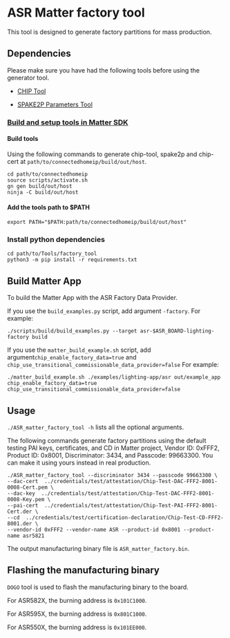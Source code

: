 # ASR Matter factory tool

This tool is designed to generate factory partitions for mass production.

## Dependencies

Please make sure you have had the following tools before using the generator
tool.

* [CHIP Tool](https://github.com/project-chip/connectedhomeip/blob/master/examples/chip-tool)

* [SPAKE2P Parameters Tool](https://github.com/project-chip/connectedhomeip/tree/master/scripts/tools/spake2p)

### [Build and setup tools in Matter SDK](https://github.com/project-chip/connectedhomeip/blob/master/docs/guides/BUILDING.md#build-for-the-host-os-linux-or-macos)

#### Build tools

Using the following commands to generate chip-tool, spake2p and chip-cert at
    `path/to/connectedhomeip/build/out/host`.

```
cd path/to/connectedhomeip
source scripts/activate.sh
gn gen build/out/host
ninja -C build/out/host
```

#### Add the tools path to $PATH

```
export PATH="$PATH:path/to/connectedhomeip/build/out/host"
```

### Install python dependencies
```
cd path/to/Tools/factory_tool
python3 -m pip install -r requirements.txt
```

## Build Matter App

To build the Matter App with the ASR Factory Data Provider.

If you use the `build_examples.py` script, add argument `-factory`.
For example:
```
./scripts/build/build_examples.py --target asr-$ASR_BOARD-lighting-factory build
```

If you use the `matter_build_example.sh` script, add argument`chip_enable_factory_data=true` and
`chip_use_transitional_commissionable_data_provider=false`
For example:
```
./matter_build_example.sh ./examples/lighting-app/asr out/example_app chip_enable_factory_data=true chip_use_transitional_commissionable_data_provider=false
```

## Usage

`./ASR_matter_factory_tool -h` lists all the optional arguments.

The following commands generate factory partitions using the default testing PAI
keys, certificates, and CD in Matter project, Vendor ID: 0xFFF2, Product ID: 0x8001,
Discriminator: 3434, and Passcode: 99663300.
You can make it using yours instead in real production.

```
./ASR_matter_factory_tool --discriminator 3434 --passcode 99663300 \
--dac-cert  ../credentials/test/attestation/Chip-Test-DAC-FFF2-8001-0008-Cert.pem \
--dac-key  ../credentials/test/attestation/Chip-Test-DAC-FFF2-8001-0008-Key.pem \
--pai-cert  ../credentials/test/attestation/Chip-Test-PAI-FFF2-8001-Cert.der \
--cd  ../credentials/test/certification-declaration/Chip-Test-CD-FFF2-8001.der \
--vendor-id 0xFFF2 --vendor-name ASR --product-id 0x8001 --product-name asr5821
```

The output manufacturing binary file is `ASR_matter_factory.bin`.

## Flashing the manufacturing binary

`DOGO` tool is used to flash the manufacturing binary to the board.

For ASR582X, the burning address is `0x101C1000`.

For ASR595X, the burning address is `0x801C1000`.

For ASR550X, the burning address is `0x101EE000`.
